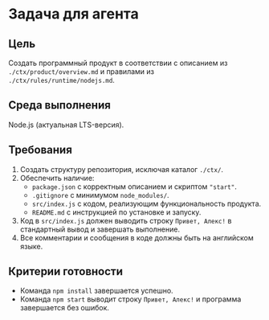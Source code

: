 # Задача для агента

## Цель

Создать программный продукт в соответствии с описанием из `./ctx/product/overview.md` и правилами из `./ctx/rules/runtime/nodejs.md`.

## Среда выполнения

Node.js (актуальная LTS-версия).

## Требования

1. Создать структуру репозитория, исключая каталог `./ctx/`.
2. Обеспечить наличие:
   - `package.json` с корректным описанием и скриптом `"start"`.
   - `.gitignore` с минимумом `node_modules/`.
   - `src/index.js` с кодом, реализующим функциональность продукта.
   - `README.md` с инструкцией по установке и запуску.
3. Код в `src/index.js` должен выводить строку `Привет, Алекс!` в стандартный вывод и завершать выполнение.
4. Все комментарии и сообщения в коде должны быть на английском языке.

## Критерии готовности

- Команда `npm install` завершается успешно.
- Команда `npm start` выводит строку `Привет, Алекс!` и программа завершается без ошибок.
